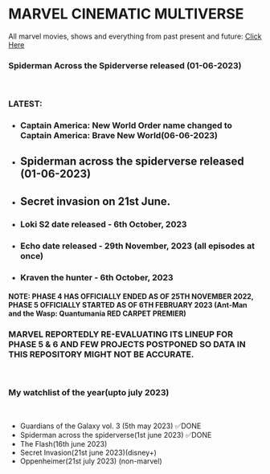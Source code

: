 # MARVEL CINEMATIC MULTIVERSE

All marvel movies, shows and everything from past present and future: [Click Here](https://github.com/gunjan1909/marvel/blob/main/MCU%20RESEARCH.md)

### Spiderman Across the Spiderverse released (01-06-2023)

<br/>

### LATEST:

- ### Captain America: New World Order name changed to Captain America: Brave New World(06-06-2023)
- ## Spiderman across the spiderverse released (01-06-2023)
- ## Secret invasion on 21st June.
- ### Loki S2 date released - 6th October, 2023
- ### Echo date released - 29th November, 2023 (all episodes at once)
- ### Kraven the hunter - 6th October, 2023

#### NOTE: PHASE 4 HAS OFFICIALLY ENDED AS OF 25TH NOVEMBER 2022, PHASE 5 OFFICIALLY STARTED AS OF 6TH FEBRUARY 2023 (Ant-Man and the Wasp: Quantumania RED CARPET PREMIER)

### MARVEL REPORTEDLY RE-EVALUATING ITS LINEUP FOR PHASE 5 & 6 AND FEW PROJECTS POSTPONED SO DATA IN THIS REPOSITORY MIGHT NOT BE ACCURATE.

<br/>

### My watchlist of the year(upto july 2023)

<br/>

- Guardians of the Galaxy vol. 3 (5th may 2023) ✅DONE
- Spiderman across the spiderverse(1st june 2023) ✅DONE
- The Flash(16th june 2023)
- Secret Invasion(21st june 2023)(disney+)
- Oppenheimer(21st july 2023) (non-marvel)
